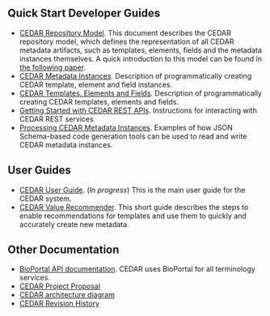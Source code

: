 
## Quick Start Developer Guides 
* [CEDAR Repository Model](https://metadatacenter.org/tools-training/outreach/cedar-template-model). This document describes the CEDAR repository model, which defines the representation of all CEDAR metadata artifacts, such as templates, elements, fields and the metadata instances themselves. A quick introduction to this model can be found in [the following paper](https://metadatacenter.org/open-repository-model-acquiring-knowledge-about-scientific-experiments). 
* [CEDAR Metadata Instances](https://github.com/metadatacenter/cedar-docs/wiki/CEDAR-Template,-Element,-and-Field-Instances). Description of programmatically creating CEDAR template, element and field instances.
* [CEDAR Templates, Elements and Fields](https://github.com/metadatacenter/cedar-docs/wiki/CEDAR-Template,-Element,-and-Fields). Description of programmatically creating CEDAR templates, elements and fields.
* [Getting Started with CEDAR REST APIs](https://github.com/metadatacenter/cedar-docs/wiki/CEDAR-REST-APIs). Instructions for interacting with CEDAR REST services
* [Processing CEDAR Metadata Instances](https://github.com/metadatacenter/cedar-docs/wiki/Processing-CEDAR-Template-Instances). Examples of how JSON Schema-based code generation tools can be used to read and write CEDAR metadata instances.

## User Guides
* [CEDAR User Guide](https://metadatacenter.github.io/cedar-manual/). (_In progress_) This is the main user guide for the CEDAR system.
* [CEDAR Value Recommender](https://github.com/metadatacenter/cedar-docs/wiki/CEDAR-Value-Recommender). This short guide describes the steps to enable recommendations for templates and use them to quickly and accurately create new metadata.

## Other Documentation
* [BioPortal API documentation](http://data.bioontology.org/documentation). CEDAR uses BioPortal for all terminology services.
* [CEDAR Project Proposal](http://metadatacenter.org/tools-training/outreach/cedar-proposal-text)
* [CEDAR architecture diagram](https://github.com/metadatacenter/cedar-docs/blob/develop/diagrams/cedar_architecture/CEDAR%20Architecture.pdf)
* [CEDAR Revision History](https://github.com/metadatacenter/cedar-project/releases)

